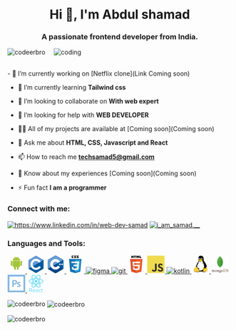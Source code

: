 <h1 align="center">Hi 👋, I'm Abdul shamad</h1>
<h3 align="center">A passionate frontend developer from India.</h3>
<img align="right" alt="coding" width="400" src="https://media.tenor.com/r5ycKQT19B8AAAAd/coding-time-coding.gif"
<br>
<p align="left"> <img src="https://komarev.com/ghpvc/?username=codeerbro&label=Profile%20views&color=0e75b6&style=flat" alt="codeerbro" /> </p>

<br>
- 🔭 I’m currently working on [Netflix clone](Link Coming soon)

- 🌱 I’m currently learning **Tailwind css**

- 👯 I’m looking to collaborate on **With web expert**

- 🤝 I’m looking for help with **WEB DEVELOPER**

- 👨‍💻 All of my projects are available at [Coming soon](Coming soon)

- 💬 Ask me about **HTML, CSS, Javascript and React**

- 📫 How to reach me **techsamad5@gmail.com**

- 📄 Know about my experiences [Coming soon](Coming soon)

- ⚡ Fun fact **I am a programmer**

<h3 align="left">Connect with me:</h3>
<p align="left">
<a href="https://www.linkedin.com/in/web-dev-samad" target="blank"><img align="center" src="https://raw.githubusercontent.com/codeerbro/github-profile-readme-generator/master/src/images/icons/Social/linked-in-alt.svg" alt="https://www.linkedin.com/in/web-dev-samad" target="_blank" height="30" width="40" /></a>
<a href="https://instagram.com/i_am_samad.__" target="_blank"><img align="center" src="https://raw.githubusercontent.com/rahuldkjain/github-profile-readme-generator/master/src/images/icons/Social/instagram.svg" alt="i_am_samad.__" height="30" width="40" /></a>
</p>

<h3 align="left">Languages and Tools:</h3>
<p align="left"> <a href="https://developer.android.com" target="_blank" rel="noreferrer"> <img src="https://raw.githubusercontent.com/devicons/devicon/master/icons/android/android-original-wordmark.svg" alt="android" width="40" height="40"/> </a> <a href="https://www.cprogramming.com/" target="_blank" rel="noreferrer"> <img src="https://raw.githubusercontent.com/devicons/devicon/master/icons/c/c-original.svg" alt="c" width="40" height="40"/> </a> <a href="https://www.w3schools.com/cpp/" target="_blank" rel="noreferrer"> <img src="https://raw.githubusercontent.com/devicons/devicon/master/icons/cplusplus/cplusplus-original.svg" alt="cplusplus" width="40" height="40"/> </a> <a href="https://www.w3schools.com/css/" target="_blank" rel="noreferrer"> <img src="https://raw.githubusercontent.com/devicons/devicon/master/icons/css3/css3-original-wordmark.svg" alt="css3" width="40" height="40"/> </a> <a href="https://www.figma.com/" target="_blank" rel="noreferrer"> <img src="https://www.vectorlogo.zone/logos/figma/figma-icon.svg" alt="figma" width="40" height="40"/> </a> <a href="https://git-scm.com/" target="_blank" rel="noreferrer"> <img src="https://www.vectorlogo.zone/logos/git-scm/git-scm-icon.svg" alt="git" width="40" height="40"/> </a> <a href="https://www.w3.org/html/" target="_blank" rel="noreferrer"> <img src="https://raw.githubusercontent.com/devicons/devicon/master/icons/html5/html5-original-wordmark.svg" alt="html5" width="40" height="40"/> </a> <a href="https://developer.mozilla.org/en-US/docs/Web/JavaScript" target="_blank" rel="noreferrer"> <img src="https://raw.githubusercontent.com/devicons/devicon/master/icons/javascript/javascript-original.svg" alt="javascript" width="40" height="40"/> </a> <a href="https://kotlinlang.org" target="_blank" rel="noreferrer"> <img src="https://www.vectorlogo.zone/logos/kotlinlang/kotlinlang-icon.svg" alt="kotlin" width="40" height="40"/> </a> <a href="https://www.linux.org/" target="_blank" rel="noreferrer"> <img src="https://raw.githubusercontent.com/devicons/devicon/master/icons/linux/linux-original.svg" alt="linux" width="40" height="40"/> </a> <a href="https://www.mongodb.com/" target="_blank" rel="noreferrer"> <img src="https://raw.githubusercontent.com/devicons/devicon/master/icons/mongodb/mongodb-original-wordmark.svg" alt="mongodb" width="40" height="40"/> </a> <a href="https://www.photoshop.com/en" target="_blank" rel="noreferrer"> <img src="https://raw.githubusercontent.com/devicons/devicon/master/icons/photoshop/photoshop-line.svg" alt="photoshop" width="40" height="40"/> </a> <a href="https://reactjs.org/" target="_blank" rel="noreferrer"> <img src="https://raw.githubusercontent.com/devicons/devicon/master/icons/react/react-original-wordmark.svg" alt="react" width="40" height="40"/> </a> </p>

<p><img align="left" src="https://github-readme-stats.vercel.app/api/top-langs?username=codeerbro&show_icons=true&locale=en&layout=compact" alt="codeerbro" /></p>

<p>&nbsp;<img align="center" src="https://github-readme-stats.vercel.app/api?username=codeerbro&show_icons=true&locale=en" alt="codeerbro" /></p>

<p><img align="center" src="https://github-readme-streak-stats.herokuapp.com/?user=codeerbro&" alt="codeerbro" /></p>
